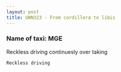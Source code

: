 ```yaml
---
layout: post
title: UWN323 - From cordillera to libis
---
```


### Name of taxi: MGE

Reckless driving continuesly over taking

```Reckless driving```
